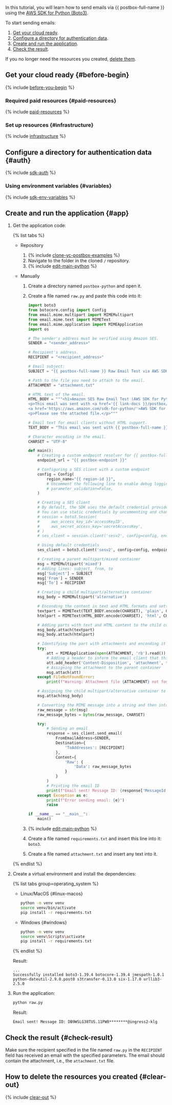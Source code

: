 

In this tutorial, you will learn how to send emails via {{ postbox-full-name }} using the [AWS SDK for Python (Boto3)](https://boto3.amazonaws.com/v1/documentation/api/latest/index.html).

To start sending emails:

1. [Get your cloud ready](#before-begin).
1. [Configure a directory for authentication data](#auth).
1. [Create and run the application](#app).
1. [Check the result](#check-result).

If you no longer need the resources you created, [delete them](#clear-out).


## Get your cloud ready {#before-begin}

{% include [before-you-begin](../../_tutorials/_tutorials_includes/before-you-begin.md) %}


### Required paid resources {#paid-resources}

{% include [paid-resources](../../_includes/postbox/send-emails-aws-sdk/paid-resources.md) %}


### Set up resources {#infrastructure}

{% include [infrastructure](../../_includes/postbox/send-emails-aws-sdk/infrastructure.md) %}


## Configure a directory for authentication data {#auth}

{% include [sdk-auth](../../_includes/postbox/send-emails-aws-sdk/auth.md) %}


### Using environment variables {#variables}

{% include [sdk-env-variables](../../_includes/postbox/send-emails-aws-sdk/env-variables.md) %}


## Create and run the application {#app}

1. Get the application code:

    {% list tabs %}

    - Repository

      1. {% include [clone-yc-postbox-examples](../../_includes/postbox/send-emails-aws-sdk/clone-yc-postbox-examples.md) %}
      1. Navigate to the folder in the cloned `/` repository.
      1. {% include [edit-main-python](../../_includes/postbox/send-emails-aws-sdk/edit-main-python.md) %}

    - Manually

      1. Create a directory named `postbox-python` and open it.
      1. Create a file named `raw.py` and paste this code into it:

          ```python
          import boto3
          from botocore.config import Config
          from email.mime.multipart import MIMEMultipart
          from email.mime.text import MIMEText
          from email.mime.application import MIMEApplication
          import os

          # The sender's address must be verified using Amazon SES.
          SENDER = "<sender_address>"

          # Recipient's address.
          RECIPIENT = "<recipient_address>"

          # Email subject:
          SUBJECT = "{{ postbox-full-name }} Raw Email Test via AWS SDK for Python"

          # Path to the file you need to attach to the email.
          ATTACHMENT = "attachment.txt"

          # HTML text of the email.
          HTML_BODY = """<h1>Amazon SES Raw Email Test (AWS SDK for Python)</h1>
          <p>This email was sent with <a href='{{ link-docs }}/postbox/quickstart'>{{ postbox-full-name }}</a> using the 
          <a href='https://aws.amazon.com/sdk-for-python/'>AWS SDK for Python</a> with raw email format.</p>
          <p>Please see the attached file.</p>"""

          # Email text for email clients without HTML support.
          TEXT_BODY = "This email was sent with {{ postbox-full-name }} using the AWS SDK for Python with raw email format. Please see the attached file."

          # Character encoding in the email.
          CHARSET = "UTF-8"

          def main():
              # Creating a custom endpoint resolver for {{ postbox-full-name }}
              endpoint_url = "{{ postbox-endpoint }}"

              # Configuring a SES client with a custom endpoint
              config = Config(
                  region_name="{{ region-id }}",
                  # Uncomment the following line to enable debug logging
                  # parameter_validation=False,
              )

              # Creating a SES client
              # By default, the SDK uses the default credential provider chain.
              # You can use static credentials by uncommenting and changing the following lines:
              # session = boto3.Session(
              #     aws_access_key_id='accessKeyID',
              #     aws_secret_access_key='secretAccessKey',
              # )
              # ses_client = session.client('sesv2', config=config, endpoint_url=endpoint_url)

              # Using default credentials
              ses_client = boto3.client('sesv2', config=config, endpoint_url=endpoint_url)

              # Creating a parent multipart/mixed container
              msg = MIMEMultipart('mixed')
              # Adding lines: subject, from, to
              msg['Subject'] = SUBJECT
              msg['From'] = SENDER
              msg['To'] = RECIPIENT

              # Creating a child multipart/alternative container
              msg_body = MIMEMultipart('alternative')

              # Enconding the content in text and HTML formats and setting the character encoding
              textpart = MIMEText(TEXT_BODY.encode(CHARSET), 'plain', CHARSET)
              htmlpart = MIMEText(HTML_BODY.encode(CHARSET), 'html', CHARSET)

              # Adding parts with text and HTML content to the child container
              msg_body.attach(textpart)
              msg_body.attach(htmlpart)

              # Identifying the part with attachments and enconding it with MIMEApplication
              try:
                  att = MIMEApplication(open(ATTACHMENT, 'rb').read())
                  # Adding a header to inform the email client that this part is an attachment
                  att.add_header('Content-Disposition', 'attachment', filename=os.path.basename(ATTACHMENT))
                  # Assigning the attachment to the parent container
                  msg.attach(att)
              except FileNotFoundError:
                  print(f"Warning: Attachment file {ATTACHMENT} not found. Sending email without attachment.")

              # Assigning the child multipart/alternative container to the parent multipart/mixed container
              msg.attach(msg_body)

              # Converting the MIME message into a string and then into bytes
              raw_message = str(msg)
              raw_message_bytes = bytes(raw_message, CHARSET)

              try:
                  # Sending an email
                  response = ses_client.send_email(
                      FromEmailAddress=SENDER,
                      Destination={
                          'ToAddresses': [RECIPIENT]
                      },
                      Content={
                          'Raw': {
                              'Data': raw_message_bytes
                          }
                      }
                  )
                  # Printing the email ID
                  print(f"Email sent! Message ID: {response['MessageId']}")
              except Exception as e:
                  print(f"Error sending email: {e}")
                  raise

          if __name__ == "__main__":
              main()
          ```

      1. {% include [edit-main-python](../../_includes/postbox/send-emails-aws-sdk/edit-main-python.md) %}
      1. Create a file named `requirements.txt` and insert this line into it: `boto3`.
      1. Create a file named `attachment.txt` and insert any text into it.

    {% endlist %}

1. Create a virtual environment and install the dependencies:

    {% list tabs group=operating_system %}

    - Linux/MacOS {#linux-macos}

      ```bash
      python -m venv venv
      source venv/bin/activate
      pip install -r requirements.txt
      ```

    - Windows {#windows}

      ```bash
      python -m venv venv
      source venv\Scripts\activate
      pip install -r requirements.txt
      ```

    {% endlist %}

    Result:

    ```text
    ...
    Successfully installed boto3-1.39.4 botocore-1.39.4 jmespath-1.0.1 python-dateutil-2.9.0.post0 s3transfer-0.13.0 six-1.17.0 urllib3-2.5.0
    ```

1. Run the application:

    ```bash
    python raw.py
    ```

    Result:

    ```text
    Email sent! Message ID: DB9WSLG38TUS.11PW8********@ingress2-klg
    ```


## Check the result {#check-result}

Make sure the recipient specified in the file named `raw.py` in the `RECIPIENT` field has received an email with the specified parameters. The email should contain the attachment, i.e., the `attachment.txt` file.


## How to delete the resources you created {#clear-out}

{% include [clear-out](../../_includes/postbox/send-emails-aws-sdk/clear-out.md) %}
